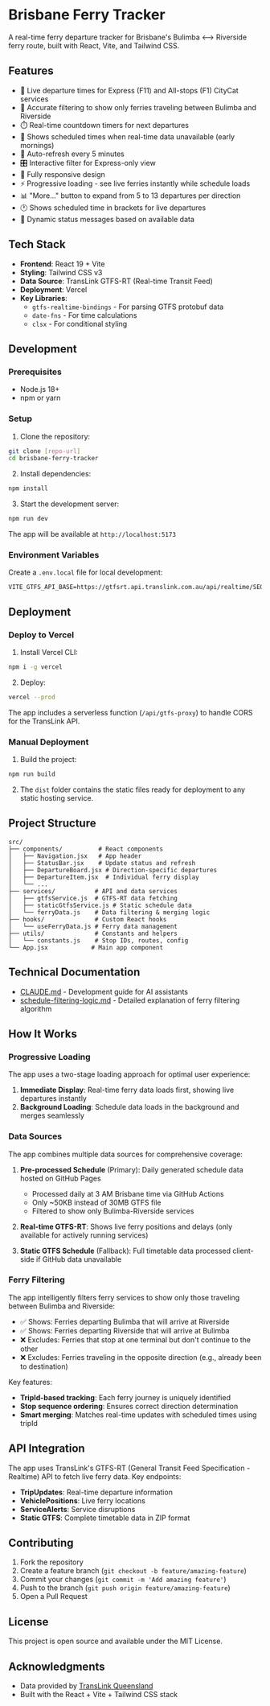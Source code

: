 # Brisbane Ferry Tracker

A real-time ferry departure tracker for Brisbane's Bulimba ⟷ Riverside ferry route, built with React, Vite, and Tailwind CSS.

## Features

- 🚤 Live departure times for Express (F11) and All-stops (F1) CityCat services
- 🎯 Accurate filtering to show only ferries traveling between Bulimba and Riverside
- ⏱️ Real-time countdown timers for next departures
- 📅 Shows scheduled times when real-time data unavailable (early mornings)
- 🔄 Auto-refresh every 5 minutes
- 🎛️ Interactive filter for Express-only view
- 📱 Fully responsive design
- ⚡ Progressive loading - see live ferries instantly while schedule loads
- 📊 "More..." button to expand from 5 to 13 departures per direction
- 🕐 Shows scheduled time in brackets for live departures
- 📢 Dynamic status messages based on available data

## Tech Stack

- **Frontend**: React 19 + Vite
- **Styling**: Tailwind CSS v3
- **Data Source**: TransLink GTFS-RT (Real-time Transit Feed)
- **Deployment**: Vercel
- **Key Libraries**: 
  - `gtfs-realtime-bindings` - For parsing GTFS protobuf data
  - `date-fns` - For time calculations
  - `clsx` - For conditional styling

## Development

### Prerequisites

- Node.js 18+ 
- npm or yarn

### Setup

1. Clone the repository:
```bash
git clone [repo-url]
cd brisbane-ferry-tracker
```

2. Install dependencies:
```bash
npm install
```

3. Start the development server:
```bash
npm run dev
```

The app will be available at `http://localhost:5173`

### Environment Variables

Create a `.env.local` file for local development:

```env
VITE_GTFS_API_BASE=https://gtfsrt.api.translink.com.au/api/realtime/SEQ/
```

## Deployment

### Deploy to Vercel

1. Install Vercel CLI:
```bash
npm i -g vercel
```

2. Deploy:
```bash
vercel --prod
```

The app includes a serverless function (`/api/gtfs-proxy`) to handle CORS for the TransLink API.

### Manual Deployment

1. Build the project:
```bash
npm run build
```

2. The `dist` folder contains the static files ready for deployment to any static hosting service.

## Project Structure

```
src/
├── components/          # React components
│   ├── Navigation.jsx   # App header
│   ├── StatusBar.jsx    # Update status and refresh
│   ├── DepartureBoard.jsx # Direction-specific departures
│   ├── DepartureItem.jsx  # Individual ferry display
│   └── ...
├── services/           # API and data services
│   ├── gtfsService.js  # GTFS-RT data fetching
│   ├── staticGtfsService.js # Static schedule data
│   └── ferryData.js    # Data filtering & merging logic
├── hooks/              # Custom React hooks
│   └── useFerryData.js # Ferry data management
├── utils/              # Constants and helpers
│   └── constants.js    # Stop IDs, routes, config
└── App.jsx            # Main app component
```

## Technical Documentation

- [CLAUDE.md](./CLAUDE.md) - Development guide for AI assistants
- [schedule-filtering-logic.md](./schedule-filtering-logic.md) - Detailed explanation of ferry filtering algorithm

## How It Works

### Progressive Loading
The app uses a two-stage loading approach for optimal user experience:
1. **Immediate Display**: Real-time ferry data loads first, showing live departures instantly
2. **Background Loading**: Schedule data loads in the background and merges seamlessly

### Data Sources
The app combines multiple data sources for comprehensive coverage:

1. **Pre-processed Schedule** (Primary): Daily generated schedule data hosted on GitHub Pages
   - Processed daily at 3 AM Brisbane time via GitHub Actions
   - Only ~50KB instead of 30MB GTFS file
   - Filtered to show only Bulimba-Riverside services
   
2. **Real-time GTFS-RT**: Shows live ferry positions and delays (only available for actively running services)

3. **Static GTFS Schedule** (Fallback): Full timetable data processed client-side if GitHub data unavailable

### Ferry Filtering
The app intelligently filters ferry services to show only those traveling between Bulimba and Riverside:

- ✅ Shows: Ferries departing Bulimba that will arrive at Riverside
- ✅ Shows: Ferries departing Riverside that will arrive at Bulimba  
- ❌ Excludes: Ferries that stop at one terminal but don't continue to the other
- ❌ Excludes: Ferries traveling in the opposite direction (e.g., already been to destination)

Key features:
- **TripId-based tracking**: Each ferry journey is uniquely identified
- **Stop sequence ordering**: Ensures correct direction determination
- **Smart merging**: Matches real-time updates with scheduled times using tripId

## API Integration

The app uses TransLink's GTFS-RT (General Transit Feed Specification - Realtime) API to fetch live ferry data. Key endpoints:

- **TripUpdates**: Real-time departure information
- **VehiclePositions**: Live ferry locations  
- **ServiceAlerts**: Service disruptions
- **Static GTFS**: Complete timetable data in ZIP format

## Contributing

1. Fork the repository
2. Create a feature branch (`git checkout -b feature/amazing-feature`)
3. Commit your changes (`git commit -m 'Add amazing feature'`)
4. Push to the branch (`git push origin feature/amazing-feature`)
5. Open a Pull Request

## License

This project is open source and available under the MIT License.

## Acknowledgments

- Data provided by [TransLink Queensland](https://translink.com.au/)
- Built with the React + Vite + Tailwind CSS stack